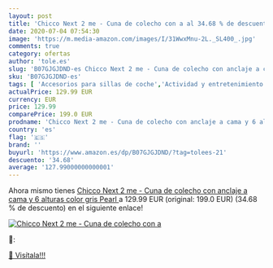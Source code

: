 ```yaml
---
layout: post
title: 'Chicco Next 2 me - Cuna de colecho con a al 34.68 % de descuento'
date: 2020-07-04 07:54:30
image: 'https://m.media-amazon.com/images/I/31WwxMnu-2L._SL400_.jpg'
comments: true
category: ofertas
author: 'tole.es'
slug: 'B07GJGJDND-es Chicco Next 2 me - Cuna de colecho con anclaje a cama y 6...'
sku: 'B07GJGJDND-es'
tags: [ 'Accesorios para sillas de coche','Actividad y entretenimiento','Andadores','Bebé','Espejos para asientos traseros','Higiene y cuidado','Sillas de coche y accesorios','Toallitas húmedas para bebé','Toallitas y accesorios para bebé','chicco', ]
actualPrice: 129.99 EUR
currency: EUR
price: 129.99
comparePrice: 199.0 EUR
prodname: 'Chicco Next 2 me - Cuna de colecho con anclaje a cama y 6 alturas  color gris  Pearl '
country: 'es'
flag: '🇪🇸'
brand: ''
buyurl: 'https://www.amazon.es/dp/B07GJGJDND/?tag=tolees-21'
descuento: '34.68'
average: '127.99000000000001'
---
```


Ahora mismo tienes [Chicco Next 2 me - Cuna de colecho con anclaje a cama y 6 alturas  color gris  Pearl ](https://www.amazon.es/dp/B07GJGJDND/?tag=tolees-21) a 129.99 EUR (original: 199.0 EUR) (34.68 %  de descuento) en el siguiente enlace!

[![Chicco Next 2 me - Cuna de colecho con a](https://m.media-amazon.com/images/I/31WwxMnu-2L._SL400_.jpg)](https://www.amazon.es/dp/B07GJGJDND/?tag=tolees-21)

🔎:


[🛒 Visítala!!!](https://www.amazon.es/dp/B07GJGJDND/?tag=tolees-21)
